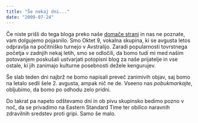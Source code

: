 ```yaml
---
title: "Še nekaj dni..."
date: "2009-07-24"
---
```


Če niste prišli do tega bloga preko naše [domače strani](http://oktet9.com) in nas ne poznate, vam dolgujemo pojasnilo. Smo Oktet 9, vokalna skupina, ki se avgusta letos odpravlja na počitniško turnejo v Avstralijo. Zaradi popularnosti tovrstnega početja v zadnjih nekaj letih, smo se odločili, da bomo tudi mi med našim potovanjem poskušali ustvarjati potopisni blog za naše prijatelje in vse ostale, ki jih zanimajo kulturne posebnosti dežele kengurujev.

Še slab teden dni najbrž ne bomo napisali preveč zanimivih objav, saj bomo na letalo sedli šele 2. avgusta, ampak nič ne de. Vseeno nas _pobukmarkajte_, obljubimo, da bomo po odhodu zelo pridni.

Do takrat pa napeto odštevamo dni in ob pivu skupinsko bedimo pozno v noč, da se privadimo na Eastern Standard Time ter obilico naravnih zdravilnih sredstev proti gripi. Samo še malo.
